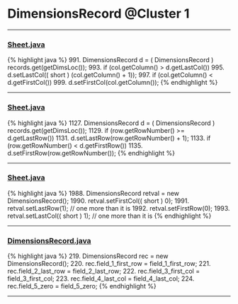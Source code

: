 # DimensionsRecord @Cluster 1

***

### [Sheet.java](https://searchcode.com/codesearch/view/15642365/)
{% highlight java %}
991. DimensionsRecord d = ( DimensionsRecord ) records.get(getDimsLoc());
993. if (col.getColumn() > d.getLastCol())
995.     d.setLastCol(( short ) (col.getColumn() + 1));
997. if (col.getColumn() < d.getFirstCol())
999.     d.setFirstCol(col.getColumn());
{% endhighlight %}

***

### [Sheet.java](https://searchcode.com/codesearch/view/15642365/)
{% highlight java %}
1127. DimensionsRecord d = ( DimensionsRecord ) records.get(getDimsLoc());
1129. if (row.getRowNumber() >= d.getLastRow())
1131.     d.setLastRow(row.getRowNumber() + 1);
1133. if (row.getRowNumber() < d.getFirstRow())
1135.     d.setFirstRow(row.getRowNumber());
{% endhighlight %}

***

### [Sheet.java](https://searchcode.com/codesearch/view/15642365/)
{% highlight java %}
1988. DimensionsRecord retval = new DimensionsRecord();
1990. retval.setFirstCol(( short ) 0);
1991. retval.setLastRow(1);             // one more than it is
1992. retval.setFirstRow(0);
1993. retval.setLastCol(( short ) 1);   // one more than it is
{% endhighlight %}

***

### [DimensionsRecord.java](https://searchcode.com/codesearch/view/15642393/)
{% highlight java %}
219. DimensionsRecord rec = new DimensionsRecord();
220. rec.field_1_first_row = field_1_first_row;
221. rec.field_2_last_row = field_2_last_row;
222. rec.field_3_first_col = field_3_first_col;
223. rec.field_4_last_col = field_4_last_col;
224. rec.field_5_zero = field_5_zero;
{% endhighlight %}

***

